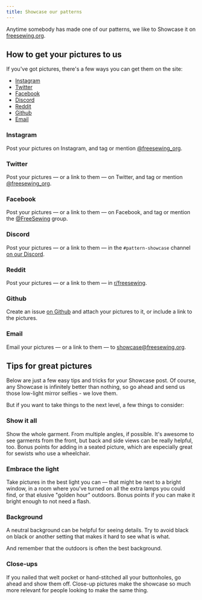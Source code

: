 ```yaml
---
title: Showcase our patterns
---
```


Anytime somebody has made one of our patterns, we like to Showcase it on [freesewing.org](https://freesewing.org/showcase/).

## How to get your pictures to us

If you've got pictures, there's a few ways you can get them on the site:

- [Instagram](#instagram)
- [Twitter](#tiwtter)
- [Facebook](#facebook)
- [Discord](#discrod)
- [Reddit](#reddit)
- [Github](#github)
- [Email](#email)

### Instagram
Post your pictures on Instagram, and tag or mention [@freesewing_org](https://instagram.com/freesewing_org).

### Twitter
Post your pictures — or a link to them — on Twitter, and tag or mention [@freesewing_org](https://twitter.com/freesewing_org).

### Facebook
Post your pictures — or a link to them — on Facebook, and tag or mention the [@FreeSewing](https://www.facebook.com/groups/627769821272714/) group.

### Discord
Post your pictures — or a link to them — in the `#pattern-showcase` channel [on our Discord](https://discord.freesewing.org).

### Reddit
Post your pictures — or a link to them — in [r/freesewing](https://www.reddit.com/r/freesewing).

### Github
Create an issue [on Github](https://github.com/freesewing/freesewing/issues/new?assignees=&labels=%F0%9F%91%8D+good+first+issue%2C+%F0%9F%93%B8+showcase%2C+%F0%9F%A4%97+community&template=4_showcase-template.md&title=Create+showcase+from+this+content) and attach your pictures to it, or include a link to the pictures.

### Email
Email your pictures — or a link to them — to [showcase@freesewing.org](mailto:showcase@freesewing.org).

## Tips for great pictures

Below are just a few easy tips and tricks for your Showcase post. 
Of course, any Showcase is infinitely better than nothing, so go ahead and send us those low-light mirror selfies - we love them.

But if you want to take things to the next level, a few things to consider:

### Show it all
Show the whole garment. From multiple angles, if possible. 
It's awesome to see garments from the front, but back and side views can be really helpful, too. 
Bonus points for adding in a seated picture, which are especially great for sewists who use a wheelchair.

### Embrace the light
Take pictures in the best light you can — that might be next to a bright window, 
in a room where you've turned on all the extra lamps you could find, 
or that elusive "golden hour" outdoors. 
Bonus points if you can make it bright enough to not need a flash.

### Background
A neutral background can be helpful for seeing details. 
Try to avoid black on black or another setting that makes it hard to see what is what.

And remember that the outdoors is often the best background.

### Close-ups

If you nailed that welt pocket or hand-stitched all your buttonholes, go ahead and show them off.
Close-up pictures make the showcase so much more relevant for people looking to make the same thing.

